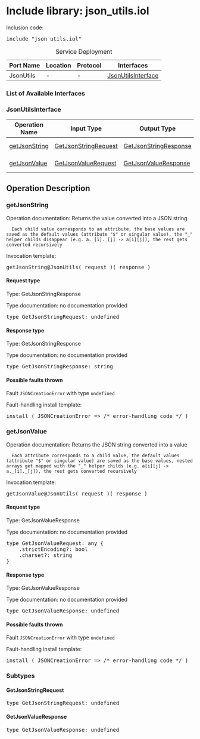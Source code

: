 # Include library: json_utils.iol

Inclusion code: <pre>include "json_utils.iol"</pre>

<table>
  <caption>Service Deployment</caption>
  <thead>
    <tr>
      <th>Port Name</th>
      <th>Location</th>
      <th>Protocol</th>
      <th>Interfaces</th>
    </tr>
  </thead>
  <tbody>
    <tr>
      <td>JsonUtils</td>
      <td>-</td>
      <td>-</td>
      <td><a href="#JsonUtilsInterface">JsonUtilsInterface</a></td>
    </tr>
  </tbody>
</table>

<h3>List of Available Interfaces</h3>

<h3 id="JsonUtilsInterface">JsonUtilsInterface</h3>

<table>
  <thead>
    <tr>
      <th>Operation Name</th>
      <th>Input Type</th>
      <th>Output Type</th>
      <th>Faults</th>
    </tr>
  </thead>
  <tbody>
    <tr>
      <td><a href="#getJsonString">getJsonString</a></td>
      <td><a href="#GetJsonStringRequest">GetJsonStringRequest</a></td>
      <td><a href="#GetJsonStringResponse">GetJsonStringResponse</a></td>
      <td>
        JSONCreationError( undefined )
      </td>
    </tr>
    <tr>
      <td><a href="#getJsonValue">getJsonValue</a></td>
      <td><a href="#GetJsonValueRequest">GetJsonValueRequest</a></td>
      <td><a href="#GetJsonValueResponse">GetJsonValueResponse</a></td>
      <td>
        JSONCreationError( undefined )
      </td>
    </tr>
  </tbody>
</table>

<h2>Operation Description</h2>



<h3 id="getJsonString">getJsonString</h3>

Operation documentation: 
	  Returns the value converted into a JSON string
	 
	  Each child value corresponds to an attribute, the base values are saved as the default values (attribute "$" or singular value), the "_" helper childs disappear (e.g. a._[i]._[j] -> a[i][j]), the rest gets converted recursively
	 


Invocation template: 
<pre>getJsonString@JsonUtils( request )( response )</pre>

<h4 id="GetJsonStringRequest">Request type</h4>

Type: GetJsonStringResponse

Type documentation: no documentation provided 
<pre>type GetJsonStringRequest: undefined</pre>


<h4 id="GetJsonStringResponse">Response type</h4>

Type: GetJsonStringResponse

Type documentation: no documentation provided 
<pre>type GetJsonStringResponse: string</pre>



<h4>Possible faults thrown</h4>



Fault <code>JSONCreationError</code> with type <code>undefined</code>

Fault-handling install template: 
<pre>install ( JSONCreationError => /* error-handling code */ )</pre>




<h3 id="getJsonValue">getJsonValue</h3>

Operation documentation: 
	  Returns the JSON string converted into a value
	 
	  Each attribute corresponds to a child value, the default values (attribute "$" or singular value) are saved as the base values, nested arrays get mapped with the "_" helper childs (e.g. a[i][j] -> a._[i]._[j]), the rest gets converted recursively
	 


Invocation template: 
<pre>getJsonValue@JsonUtils( request )( response )</pre>

<h4 id="GetJsonValueRequest">Request type</h4>

Type: GetJsonValueResponse

Type documentation: no documentation provided 
<pre>type GetJsonValueRequest: any {
	.strictEncoding?: bool
	.charset?: string
}</pre>


<h4 id="GetJsonValueResponse">Response type</h4>

Type: GetJsonValueResponse

Type documentation: no documentation provided 
<pre>type GetJsonValueResponse: undefined</pre>



<h4>Possible faults thrown</h4>



Fault <code>JSONCreationError</code> with type <code>undefined</code>

Fault-handling install template: 
<pre>install ( JSONCreationError => /* error-handling code */ )</pre>




<h3>Subtypes</h3>


<h4 id="GetJsonStringRequest">GetJsonStringRequest</h4>

<pre>type GetJsonStringRequest: undefined</pre>

<h4 id="GetJsonValueResponse">GetJsonValueResponse</h4>

<pre>type GetJsonValueResponse: undefined</pre>




